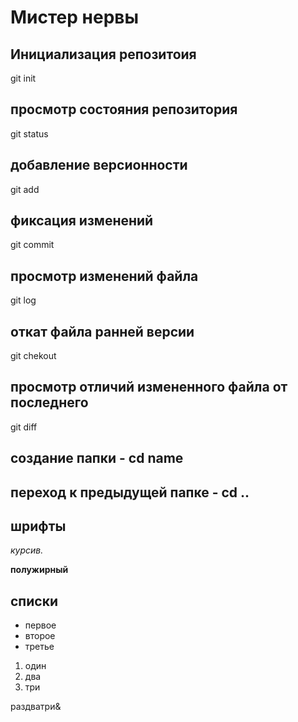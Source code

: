 # Мистер нервы

## Инициализация репозитоия 
git init 
## просмотр состояния репозитория
git status
## добавление версионности
git add
## фиксация изменений
git commit
## просмотр изменений файла
git log
## откат файла ранней версии
git chekout
## просмотр отличий измененного файла от последнего
git diff
## создание папки - cd name
## переход к предыдущей папке - cd ..


## шрифты

*курсив.*

**полужирный**

## списки

 * первое
 * второе
 * третье

 1. один
 2. два
 3. три

раздватри&
